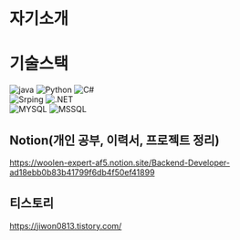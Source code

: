 <!--
**JIWON0813/JIWON0813** is a ✨ _special_ ✨ repository because its `README.md` (this file) appears on your GitHub profile.

Here are some ideas to get you started:

- 🔭 I’m currently working on ...
- 🌱 I’m currently learning ...
- 👯 I’m looking to collaborate on ...
- 🤔 I’m looking for help with ...
- 💬 Ask me about ...
- 📫 How to reach me: ...
- 😄 Pronouns: ...
- ⚡ Fun fact: ...
-->

<h1>자기소개</h1>

# 기술스택
<p>
  <img alt="java" src="https://img.shields.io/badge/Java-007396?style=flat-square&logo=Java&logoColor=white" />
  <img alt="Python" src="https://img.shields.io/badge/Python-3776AB?style=flat-square&logo=Python&logoColor=white">
  <img alt="C#" src="https://img.shields.io/badge/C Sharp-239120?style=flat-square&logo=C Sharp&logoColor=white">
<!--   <img alt="javascript" src="https://img.shields.io/badge/Javascript-F7DF1E?style=flat-square&logo=Javascript&logoColor=black" /> -->
  <br>
  <img alt="Srping" src="https://img.shields.io/badge/Spring-6DB33F?style=flat-square&logo=Spring&logoColor=white" />
  <img alt=".NET" src="https://img.shields.io/badge/.NET-512BD4?style=flat-square&logo=.NET&logoColor=white">
  <br>
  <img alt="MYSQL" src="https://img.shields.io/badge/Mysql-4479A1?style=flat-square&logo=Mysql&logoColor=white" />
  <img alt="MSSQL" src="https://img.shields.io/badge/MSSQL-CC2927?style=flat-square&logo=Microsoft SQL Server&logoColor=white" />
</p>
 

<!-- # backjoon-coding-test(2022.06.17 시작) -->

<!-- [![Solved.ac 프로필](http://mazassumnida.wtf/api/v2/generate_badge?boj=kkjim1324)](https://solved.ac/kkjim1324) -->

<!-- # 프로그래머스 이력서 -->
<!-- https://career.programmers.co.kr/pr/kkjim1324_8063 -->

## Notion(개인 공부, 이력서, 프로젝트 정리)  
https://woolen-expert-af5.notion.site/Backend-Developer-ad18ebb0b83b41799f6db4f50ef41899  

## 티스토리
https://jiwon0813.tistory.com/
